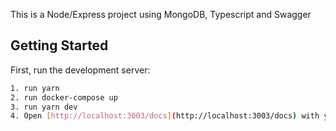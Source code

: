 This is a Node/Express project using MongoDB, Typescript and Swagger

## Getting Started

First, run the development server:

```bash
1. run yarn
2. run docker-compose up
3. run yarn dev
4. Open [http://localhost:3003/docs](http://localhost:3003/docs) with your browser to see the api documentation.
```

